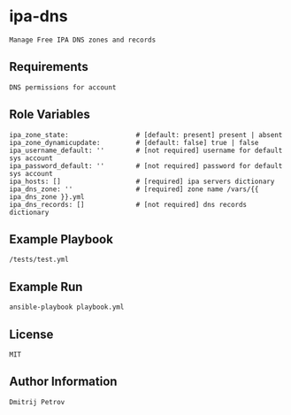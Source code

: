 ipa-dns
=========

    Manage Free IPA DNS zones and records

Requirements
------------

    DNS permissions for account

Role Variables
--------------

    ipa_zone_state:                 # [default: present] present | absent
    ipa_zone_dynamicupdate:         # [default: false] true | false
    ipa_username_default: ''        # [not required] username for default sys account
    ipa_password_default: ''        # [not required] password for default sys account
    ipa_hosts: []                   # [required] ipa servers dictionary
    ipa_dns_zone: ''                # [required] zone name /vars/{{ ipa_dns_zone }}.yml
    ipa_dns_records: []             # [not required] dns records dictionary


Example Playbook
----------------

    /tests/test.yml

Example Run
----------------

    ansible-playbook playbook.yml

License
-------

    MIT

Author Information
------------------

    Dmitrij Petrov
